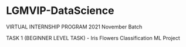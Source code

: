 # LGMVIP-DataScience

VIRTUAL INTERNSHIP PROGRAM 2021 November Batch

TASK 1 (BEGINNER LEVEL TASK) - Iris Flowers Classification ML Project 

